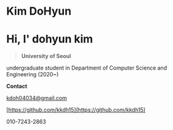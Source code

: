 # Kim DoHyun

# Hi, I' dohyun kim

> **University of Seoul**

undergraduate student in Department of Computer Science and Engineering (2020~)
> 

**Contact**

kdoh04034@gmail.com

[https://github.com/kkdh15](https://github.com/kkdh15)

010-7243-2863
